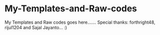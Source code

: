 # My-Templates-and-Raw-codes
My Templates and Raw codes goes here.......
Special thanks: forthright48, rijul1204 and Sajal Jayanto... :)
